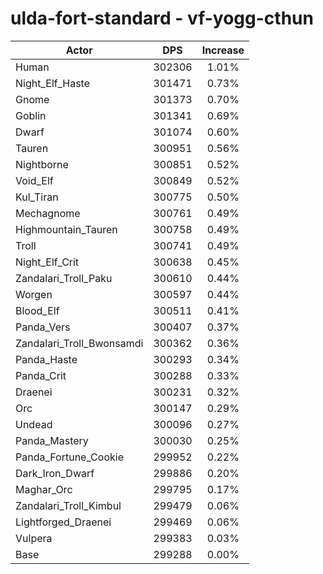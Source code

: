 # ulda-fort-standard - vf-yogg-cthun
| Actor | DPS | Increase |
|---|:---:|:---:|
|Human|302306|1.01%|
|Night_Elf_Haste|301471|0.73%|
|Gnome|301373|0.70%|
|Goblin|301341|0.69%|
|Dwarf|301074|0.60%|
|Tauren|300951|0.56%|
|Nightborne|300851|0.52%|
|Void_Elf|300849|0.52%|
|Kul_Tiran|300775|0.50%|
|Mechagnome|300761|0.49%|
|Highmountain_Tauren|300758|0.49%|
|Troll|300741|0.49%|
|Night_Elf_Crit|300638|0.45%|
|Zandalari_Troll_Paku|300610|0.44%|
|Worgen|300597|0.44%|
|Blood_Elf|300511|0.41%|
|Panda_Vers|300407|0.37%|
|Zandalari_Troll_Bwonsamdi|300362|0.36%|
|Panda_Haste|300293|0.34%|
|Panda_Crit|300288|0.33%|
|Draenei|300231|0.32%|
|Orc|300147|0.29%|
|Undead|300096|0.27%|
|Panda_Mastery|300030|0.25%|
|Panda_Fortune_Cookie|299952|0.22%|
|Dark_Iron_Dwarf|299886|0.20%|
|Maghar_Orc|299795|0.17%|
|Zandalari_Troll_Kimbul|299479|0.06%|
|Lightforged_Draenei|299469|0.06%|
|Vulpera|299383|0.03%|
|Base|299288|0.00%|
